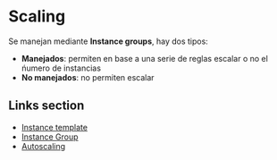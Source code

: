# Scaling
Se manejan mediante __Instance groups__, hay dos tipos:

* __Manejados__: permiten en base a una serie de reglas escalar o no el ńumero de instancias
* __No manejados__: no permiten escalar
## Links section
- [Instance template](https://cloud.google.com/compute/docs/instance-templates/)
- [Instance Group](https://cloud.google.com/compute/docs/instance-groups/)
- [Autoscaling](https://cloud.google.com/compute/docs/autoscaler/)